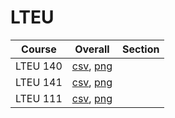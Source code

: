 # LTEU

| Course | Overall | Section |
| ------ | ------- | ------- |
| LTEU 140 | [csv](https://github.com/UCSD-Historical-Enrollment-Data/2024Spring/blob/main/overall/LTEU%20140.csv), [png](https://raw.githubusercontent.com/UCSD-Historical-Enrollment-Data/2024Spring/main/plot_overall/LTEU%20140.png) |  |
| LTEU 141 | [csv](https://github.com/UCSD-Historical-Enrollment-Data/2024Spring/blob/main/overall/LTEU%20141.csv), [png](https://raw.githubusercontent.com/UCSD-Historical-Enrollment-Data/2024Spring/main/plot_overall/LTEU%20141.png) |  |
| LTEU 111 | [csv](https://github.com/UCSD-Historical-Enrollment-Data/2024Spring/blob/main/overall/LTEU%20111.csv), [png](https://raw.githubusercontent.com/UCSD-Historical-Enrollment-Data/2024Spring/main/plot_overall/LTEU%20111.png) |  |
